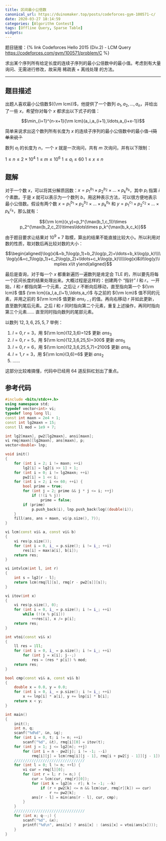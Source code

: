 ```yaml
---
title: 区间最小公倍数
canonical_url: https://duinomaker.top/posts/codeforces-gym-100571-c/
date: 2020-03-27 18:14:59
categories: [Algorithm Contest]
tags: [Offline Query, Sparse Table]
widgets:
---
```


题目链接：{% link Codeforces Hello 2015 (Div.2) - LCM Query https://codeforces.com/gym/100571/problem/C %}

求出某个序列所有给定长度的连续子序列的最小公倍数中的最小值。考虑到有大量询问、无需进行修改，故采用 稀疏表 + 离线处理 的方法。

<!-- more -->

---

## 题目描述

出题人喜欢最小公倍数&hairsp;$({\rm lcm})$，他提供了一个数列 $a_1,a_2,\ldots,a_n$，并给出了一些 $x$，希望你对每个 $x$ 都求出以下式子的值：

$$\min_{i=1}^{n-x+1}{\rm lcm}(a_i,a_{i+1},\ldots,a_{i+x-1})$$

简单来说求出这个数列所有长度为 $x$ 的连续子序列的最小公倍数中的最小值~~（简单来说？~~

数列 ${a_i}$ 的长度为 $n$，一个 $x$ 就是一次询问，共有 $m$ 次询问，并有以下限制：

$1\leq n\leq2\times10^4$
$1\leq m\leq10^6$
$1\leq a_i\leq60$
$1\leq x\leq n$

## 题解

对于一个数 $x$，可以将其分解质因数：$x=p_1^{b_1}\times p_2^{b_2}\times\ldots\times p_k^{b_k}$，其中 $p_i$ 指第 $i$ 个素数。于是 $x$ 就可以表示为一个数列 $b$&hairsp;。用这种表示方法，可以很方便地表示最小公倍数。假设有两个数 $x=p_1^{b_1}\times p_2^{b_2}\times\ldots\times p_k^{b_k}$ 和 $y=p_1^{c_1}\times p_2^{c_2}\times\ldots\times p_k^{c_k}$，那么就有：

$${\rm lcm}(x,y)=p_1^{\max(b_1,c_1)}\times p_2^{\max(b_2,c_2)}\times\ldots\times p_k^{\max(b_k,c_k)}$$

由于题目要求让结果对 $10^9 + 7$ 取模，算出的结果不能直接比较大小。所以利用对数的性质，取对数后再比较对数的大小：

$$\begin{aligned}\log(x)&=b_1\log(p_1)+b_2\log(p_2)+\ldots+b_k\log(p_k)\\\\\log(y)&=c_1\log(p_1)+c_2\log(p_2)+\ldots+c_k\log(p_k)\\\\\log(x)&\lt\log(y)\implies x\lt y\end{aligned}$$

最后是查询，对于每一个 $x$ 都重新遍历一遍数列是肯定会 TLE 的，所以要先将每一个区间长度的结果处理出来。大概过程是这样的：创建两个 “指针” $l$ 和 $r$&hairsp;。一开始，$l$ 和 $r$ 都指向第一个元素，之后让 $r$ 不断向后移动，直至指向第一个 ${\rm lcm}$ 值$ {\rm lcm}(a_l,a_{l+1},\ldots,a_r)$ 与之前的 ${\rm lcm}$ 值不同的元素，并用之前的 ${\rm lcm}$ 值更新 $ans_{r-l}$ 的值。再向右移动 $r$ 并如此更新，直至数列尾后元素。之后 $l$ 和 $r$ 同时指向第二个元素，重复上述操作，再同时指向第三个元素…… 直至同时指向数列的尾部元素。

以数列 $12,3,6,25,5,7$ 举例：

1. $l=0,r=3$，用 ${\rm lcm}(12,3,6)=12$ 更新 $ans_3$
2. $l=0,r=5$，用 ${\rm lcm}(12,3,6,25,5)=300$ 更新 $ans_5$
3. $l=0,r=6$，用 ${\rm lcm}(12,3,6,25,5,7)=2100$ 更新 $ans_6$
4. $l=1,r=3$，用 ${\rm lcm}(3,6)=6$ 更新 $ans_2$
5. ……

这部分比较难搞懂，代码中已经用 $64$ 道反斜杠划出了重点。

## 参考代码

``` c++ lcm-query.cpp
#include <bits/stdc++.h>
using namespace std;
typedef vector<int> vi;
typedef long long ll;
const int maxn = 2e4 + 1;
const int lg2maxn = 15;
const ll mod = 1e9 + 7;

int lg2[maxn], pw2[lg2maxn], ansi[maxn];
vi rmq[maxn][lg2maxn], ans[maxn], p;
vector<double> lnp;

void init()
{
    for (int i = 2; i != maxn; ++i)
        lg2[i] = lg2[i >> 1] + 1;
    for (int i = 0; i != lg2maxn; ++i)
        pw2[i] = 1 << i;
    for (int i = 2; i <= 60; ++i) {
        bool prime = true;
        for (int j = 2; prime && j * j <= i; ++j)
            if (!(i % j))
                prime = false;
        if (prime)
            p.push_back(i), lnp.push_back(log((double)i));
    }
    fill(ans, ans + maxn, vi(p.size(), 7));
}

vi lcm(const vi& a, const vi& b)
{
    vi res(p.size());
    for (int i = 0, i_ = p.size(); i != i_; ++i)
        res[i] = max(a[i], b[i]);
    return res;
}

vi intvlcm(int l, int r)
{
    int s = lg2[r - l];
    return lcm(rmq[l][s], rmq[r - pw2[s]][s]);
}

vi itov(int x)
{
    vi res(p.size(), 0);
    for (int i = 0, i_ = p.size(); i != i_; ++i)
        while (!(x % p[i]))
            ++res[i], x /= p[i];
    return res;
}

int vtoi(const vi& x)
{
    ll res = 1ll;
    for (int i = 0, i_ = p.size(); i != i_; ++i)
        for (int j = x[i]; j--;)
            res = (res * p[i]) % mod;
    return res;
}

bool cmp(const vi& a, const vi& b)
{
    double x = 0.0, y = 0.0;
    for (int i = 0, i_ = p.size(); i != i_; ++i)
        x += lnp[i] * a[i], y += lnp[i] * b[i];
    return x < y;
}

int main()
{
    init();
    int n, q;
    scanf("%d%d", &n, &q);
    for (int i = 0, t; i != n; ++i)
        scanf("%d", &t), rmq[i][0] = itov(t);
    for (int j = 1; j <= lg2[n]; ++j)
        for (int i = n - pw2[j]; i != -1; --i)
            rmq[i][j] = lcm(rmq[i][j - 1], rmq[i + pw2[j - 1]][j - 1]);
    ////////////////////////////////
    for (int l = 0; l != n; ++l) {
        vi cur = rmq[l][0];
        for (int r = l; r != n;) {
            cur = lcm(cur, rmq[r][0]);
            for (int k = lg2[n - r]; k != -1; --k)
                if (r + pw2[k] <= n && lcm(cur, rmq[r][k]) == cur)
                    r += pw2[k];
            ans[r - l] = min(ans[r - l], cur, cmp);
        }
    }
    ////////////////////////////////
    for (int x; q--;) {
        scanf("%d", &x);
        printf("%d\n", ansi[x] ? ansi[x] : (ansi[x] = vtoi(ans[x])));
    }
}
```